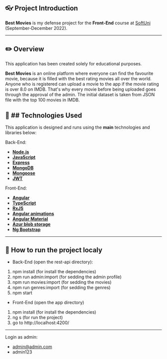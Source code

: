 ## :eyeglasses: Project Introduction

**Best Movies** is my defense project for the **Front-End** course at [SoftUni](https://softuni.bg/ "SoftUni") (September-December 2022).

------------

## :pencil2: Overview

This application has been created solely for educational purposes.

**Best Movies** is an online platform where everyone can find the favourite movie, because it is filled with the best rating movies all over the world. Anyone who is registered can upload a movie to the app if the movie rating is over 8.0 on IMDB. Тhat's why every movie before being uploaded goes through the approval of the admin. The initial dataset is taken from JSON file with the top 100 movies in IMDB.

## :hammer: ## **Technologies Used**

This application is designed and runs using the **main** technologies and libraries below:

Back-End:
- **[Node.js](https://nodejs.org/en/)**
- **[JavaScript](https://en.wikipedia.org/wiki/JavaScript)**
- **[Express](https://expressjs.com/)**
- **[MongoDB](https://www.mongodb.com/home)**
- **[Mongoose](https://mongoosejs.com/)**
- **[JWT](https://jwt.io/)**

Front-End:
- **[Angular](https://angular.io/)**
- **[TypeScript](https://en.wikipedia.org/wiki/TypeScript)**
- **[RxJS](https://rxjs.dev/)**
- **[Angular animations](https://angular.io/guide/animations)**
- **[Angular Material](https://material.angular.io/)**
- **[Azur blob storage](https://azure.microsoft.com/en-us/products/storage/blobs/)**
- **[Ng Bootstrap](https://ng-bootstrap.github.io/#/home)**

------------

## :wrench: How to run the project localy
- Back-End (open the rest-api directory):
1. npm install (for install the dependencies)
2. npm run admin:import (for sedding the admin profile)
3. npm run movies:import (for sedding the movies)
4. npm run genres:import (for sedding the genres)
5. npm start
- Front-End (open the app directory)
1. npm install (for install the dependencies)
2. ng s (for run the project)
3. go to http://localhost:4200/

------------

Login as admin:
- admin@admin.com
- admin123